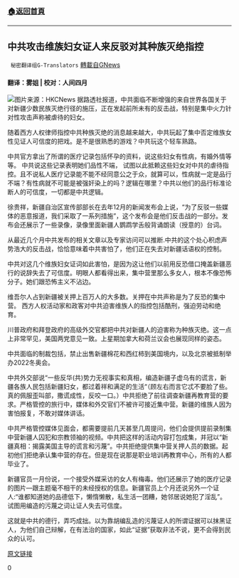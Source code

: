 ###  [:house:返回首頁](https://github.com/ourhimalayas/txt)
---

## 中共攻击维族妇女证人来反驳对其种族灭绝指控
` 秘密翻译组G-Translators` [轉載自GNews](https://gnews.org/zh-hans/948348/)

#### 翻译：雾姐 | 校对：人间四月
![]()![](https://gnews.org/wp-content/uploads/2021/03/capture-11.jpg)图片来源：HKCNews
据路透社报道，中共面临不断增强的来自世界各国关于对新疆少数民族灭绝行径的施压，正在发起前所未有的反击战，特别是集中火力针对性攻击声称被虐待的妇女。

随着西方人权律师指控中共种族灭绝的消息越来越大，中共玩起了集中否定维族女性见证人可信度的把戏。是不是很熟悉的游戏？中共玩这个轻车熟路。

中共官方拿出了所谓的医疗记录包括怀孕的资料，说这些妇女有性病，有婚外情等等。 中共说这些记录表明她们品性不端， 试图以此抵赖这些妇女对中共的虐待指控。且不说私人医疗记录能不能不经同意公之于众，就算可以，性病就一定是品行不端？有性病就不可能是被强奸染上的吗？逻辑在哪里？中共以他们的品行标准论断人的可信度，一切都是中共逻辑。

徐贵祥，新疆自治区宣传部部长在去年12月的新闻发布会上说，“为了反驳一些媒体的恶意报道，我们采取了一系列措施”，这个发布会是他们反击战的一部分。发布会还展示了一些录像，录像里面新疆人鹦鹉学舌般背诵朗读（授意的）台词。

从最近几个月中共发布的相关文章以及专家访问可以推断.中共的这个处心积虑声势浩大的反击战，恰恰意味着中共害怕了，他们正在失去对新疆话语权的控制。

中共对这几个维族妇女证词如此害怕，是因为这让他们以前用反恐借口掩盖新疆恶行的说辞失去了可信度。明眼人都看得出来，集中营里那么多女人，根本不像恐怖分子。她们跟恐怖主义不沾边。

维吾尔人占到新疆被关押上百万人的大多数。关押在中共声称是为了反恐的集中营。 西方人权活动家和政客对中共迫害维族人的指控包括酷刑，强迫劳动和绝育。

川普政府和拜登政府的高级外交官都把中共对新疆人的迫害称为种族灭绝。这一点上非常罕见，美国两党意见一致。上星期加拿大和荷兰议会也展现同样的姿态。

中共面临的制裁包括，禁止出售新疆棉花和西红柿到美国境内，以及北京被抵制举办2022冬奥会。

中共外交部说“一些反华(共)势力无视事实和真相，编造新疆子虚乌有的谎言，新疆各族人民包括新疆妇女，都过着祥和满足的生活“（顾左右而言它忒不要脸了些。真的佩服歪叫部，撒谎成性，反咬一口。）中共拒绝了前往调查新疆再教育营的要求。严格管控的旅行中，媒体和外交官们不被许可接近集中营。新疆的维族人因为害怕报复，不敢对媒体讲话。

中共严格管控媒体见面会，都需要提前几天甚至几周提问，他们会提供提前录制集中营新疆人囚犯和宗教领袖的视频。中共把这样的活动内容打包成集，并冠以“新疆真相：揭露美国主导的谎言和污蔑”。中共拒绝提供集中营关押人员的数据。起初他们拒绝承认集中营的存在。但是现在说那是职业培训再教育中心，所有的人都毕业了。

新疆官员一月份说，一个接受外媒采访的女人有梅毒。他们还展示了她的医疗记录的图片—跟主题毫不相干的未经授权的信息。新疆官员上个月还说另外一个证人:“谁都知道她的品德低下，懒惰懒散，私生活一团糟，她邻居说她犯了淫乱”。试图用编造的污蔑之词让证人失去可信度。

这就是中共的德行，弄巧成拙。以为靠胡编乱造的污蔑证人的所谓证据可以抹黑证人，为他们自己辩解，在有法治的国家，如此“证据”获取非法不说，更不会得到民众的认可。



[原文链接](https://www.reuters.com/article/us-china-xinjiang/inferior-women-china-counters-uighur-criticism-with-explicit-pr-attacks-idUSKCN2AT1BA)

0

